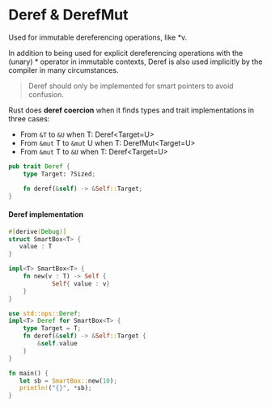# Deref & DerefMut
Used for immutable dereferencing operations, like *v.

In addition to being used for explicit dereferencing operations with the (unary) * operator in immutable contexts, Deref is also used implicitly by the compiler in many circumstances.

> Deref should only be implemented for smart pointers to avoid confusion.

Rust does __deref coercion__ when it finds types and trait implementations in three cases:
- From `&T` to `&U` when T: Deref<Target=U>
- From `&mut` T to `&mut` U when T: DerefMut<Target=U>
- From `&mut` T to `&U` when T: Deref<Target=U>

```rust
pub trait Deref {
    type Target: ?Sized;

    fn deref(&self) -> &Self::Target;
}
```

#### Deref implementation
```rust 
#[derive(Debug)]
struct SmartBox<T> {
   value : T 
}

impl<T> SmartBox<T> {
    fn new(v : T) -> Self {
            Self{ value : v}
    }
}

use std::ops::Deref;
impl<T> Deref for SmartBox<T> {
    type Target = T;
    fn deref(&self) -> &Self::Target {
        &self.value
    }
}

fn main() {
   let sb = SmartBox::new(10);
   println!("{}", *sb);
}
```

